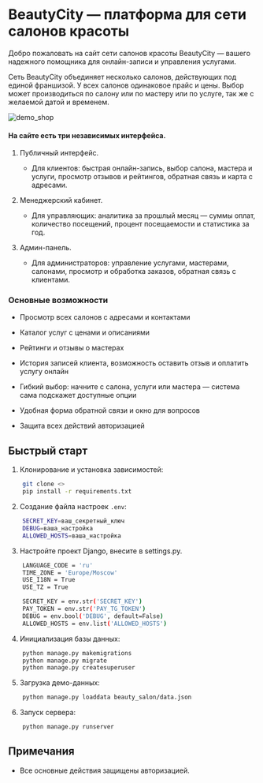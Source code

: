 # BeautyCity — платформа для сети салонов красоты

Добро пожаловать на сайт сети салонов красоты BeautyCity — вашего надежного помощника для онлайн-записи и управления услугами.

Сеть BeautyCity объединяет несколько салонов, действующих под единой франшизой. У всех салонов одинаковое прайс и цены. Выбор может производиться по салону или по мастеру или по услуге, так же с желаемой датой и временем.

![demo_shop](https://private-user-images.githubusercontent.com/147311692/460227775-898bf3f6-7bd2-4d3e-a457-9a090e676cd0.JPG?jwt=eyJhbGciOiJIUzI1NiIsInR5cCI6IkpXVCJ9.eyJpc3MiOiJnaXRodWIuY29tIiwiYXVkIjoicmF3LmdpdGh1YnVzZXJjb250ZW50LmNvbSIsImtleSI6ImtleTUiLCJleHAiOjE3NTExMjcyMTksIm5iZiI6MTc1MTEyNjkxOSwicGF0aCI6Ii8xNDczMTE2OTIvNDYwMjI3Nzc1LTg5OGJmM2Y2LTdiZDItNGQzZS1hNDU3LTlhMDkwZTY3NmNkMC5KUEc_WC1BbXotQWxnb3JpdGhtPUFXUzQtSE1BQy1TSEEyNTYmWC1BbXotQ3JlZGVudGlhbD1BS0lBVkNPRFlMU0E1M1BRSzRaQSUyRjIwMjUwNjI4JTJGdXMtZWFzdC0xJTJGczMlMkZhd3M0X3JlcXVlc3QmWC1BbXotRGF0ZT0yMDI1MDYyOFQxNjA4MzlaJlgtQW16LUV4cGlyZXM9MzAwJlgtQW16LVNpZ25hdHVyZT1mZWM0OWI3NWE5Mzc1NGFiOGU2NDM0NTlkYmM5OGQwNTRkYzBlZWVjN2M5ZGZjZjI5Y2I2YWY0YjU2ZDQyZDFmJlgtQW16LVNpZ25lZEhlYWRlcnM9aG9zdCJ9.eFAzSc4ONwrdzPJzor0Q3HSdQ5siNQ8AwK1xjZ4SGNc)

#### На сайте есть три независимых интерфейса. 
1. Публичный интерфейс. 
    - Для клиентов: быстрая онлайн-запись, выбор салона, мастера и услуги, просмотр отзывов и рейтингов, обратная связь и карта с адресами.

2. Менеджерский кабинет. 
    - Для управляющих: аналитика за прошлый месяц — суммы оплат, количество посещений, процент посещаемости и статистика за год.

3. Админ-панель.
    - Для администраторов: управление услугами, мастерами, салонами, просмотр и обработка заказов, обратная связь с клиентами.


### Основные возможности
- Просмотр всех салонов с адресами и контактами

- Каталог услуг с ценами и описаниями

- Рейтинги и отзывы о мастерах

- История записей клиента, возможность оставить отзыв и оплатить услугу онлайн

- Гибкий выбор: начните с салона, услуги или мастера — система сама подскажет доступные опции

- Удобная форма обратной связи и окно для вопросов

- Защита всех действий авторизацией


## Быстрый старт
1. Клонирование и установка зависимостей:
```bash
    git clone <>
    pip install -r requirements.txt
```

2. Создание файла настроек `.env`:
```bash
    SECRET_KEY=ваш_секретный_ключ
    DEBUG=ваша_настройка
    ALLOWED_HOSTS=ваша_настройка
```

3. Настройте проект Django, внесите в settings.py.
```bash
    LANGUAGE_CODE = 'ru'
    TIME_ZONE = 'Europe/Moscow'
    USE_I18N = True
    USE_TZ = True

    SECRET_KEY = env.str('SECRET_KEY')
    PAY_TOKEN = env.str('PAY_TG_TOKEN')
    DEBUG = env.bool('DEBUG', default=False)
    ALLOWED_HOSTS = env.list('ALLOWED_HOSTS')
```

4. Инициализация базы данных:
```bash
    python manage.py makemigrations
    python manage.py migrate
    python manage.py createsuperuser
```

5. Загрузка демо-данных:
```bash
    python manage.py loaddata beauty_salon/data.json

```
6. Запуск сервера:

```bash
    python manage.py runserver
```


## Примечания

- Все основные действия защищены авторизацией.